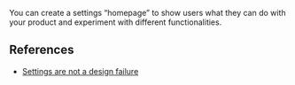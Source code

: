 You can create a settings “homepage” to show users what they can do with your product and experiment with different functionalities.

## References
- [Settings are not a design failure](https://linear.app/blog/settings-are-not-a-design-failure)

  